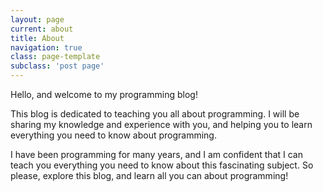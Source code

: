 ```yaml
---
layout: page
current: about
title: About
navigation: true
class: page-template
subclass: 'post page'
---
```


Hello, and welcome to my programming blog!

This blog is dedicated to teaching you all about programming. I will be sharing my knowledge and experience with you, and helping you to learn everything you need to know about programming.

I have been programming for many years, and I am confident that I can teach you everything you need to know about this fascinating subject. So please, explore this blog, and learn all you can about programming!

